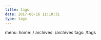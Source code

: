 ```yaml
---
title: tags
date: 2017-06-16 11:10:31
type: tags
---
```

menu:
  home: /
  archives: /archives
  tags: /tags

